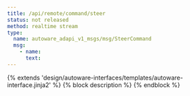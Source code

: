 ```yaml
---
title: /api/remote/command/steer
status: not released
method: realtime stream
type:
  name: autoware_adapi_v1_msgs/msg/SteerCommand
  msg:
    - name:
      text:
---
```


{% extends 'design/autoware-interfaces/templates/autoware-interface.jinja2' %}
{% block description %}
{% endblock %}
